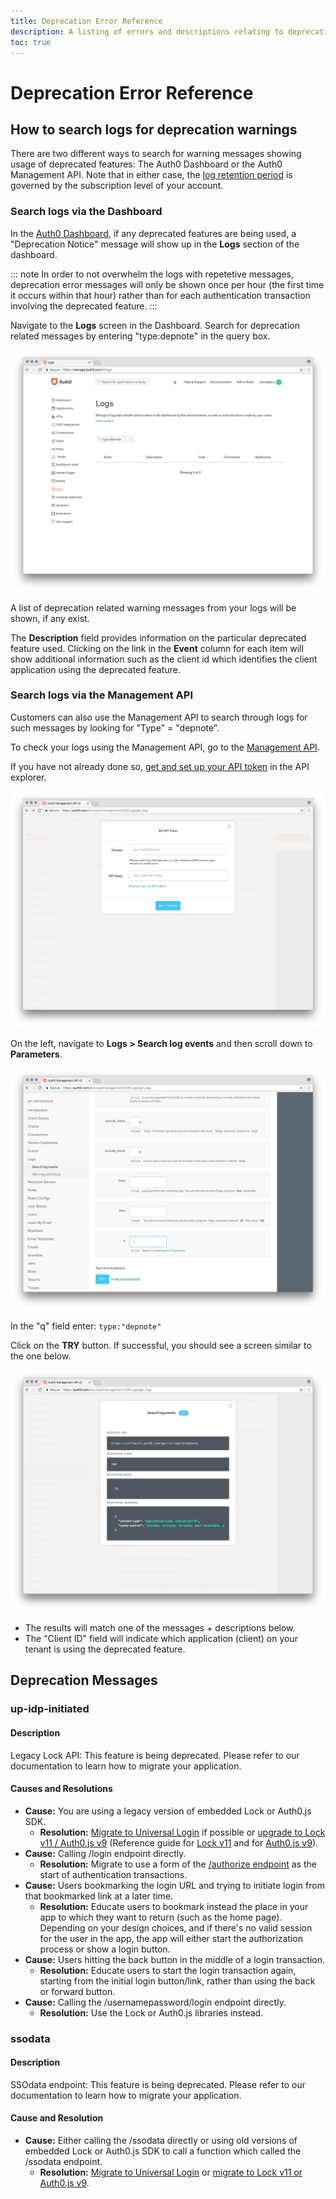 ```yaml
---
title: Deprecation Error Reference
description: A listing of errors and descriptions relating to deprecations.
toc: true
---
```

# Deprecation Error Reference

## How to search logs for deprecation warnings

There are two different ways to search for warning messages showing usage of deprecated features: The Auth0 Dashboard or the Auth0 Management API. Note that in either case, the [log retention period](/logs#how-long-is-log-file-data-available-) is governed by the subscription level of your account.

### Search logs via the Dashboard

In the [Auth0 Dashboard](/${manage_url}), if any deprecated features are being used, a "Deprecation Notice" message will show up in the **Logs** section of the dashboard. 

::: note
In order to not overwhelm the logs with repetetive messages, deprecation error messages will only be shown once per hour (the first time it occurs within that hour) rather than for each authentication transaction involving the deprecated feature.
:::

Navigate to the **Logs** screen in the Dashboard. Search for deprecation related messages by entering "type:depnote" in the query box.

![Auth0 Dashboard - Logs](/media/articles/errors/libraries/dashboard-logs.png)

A list of deprecation related warning messages from your logs will be shown, if any exist.

The **Description** field provides information on the particular deprecated feature used. Clicking on the link in the **Event** column for each item will show additional information such as the client id which identifies the client application using the deprecated feature.

### Search logs via the Management API

Customers can also use the Management API to search through logs for such messages by looking for  "Type" = "depnote".

To check your logs using the Management API, go to the [Management API](/api/management/v2).

If you have not already done so, [get and set up your API token](/api/management/v2/tokens#get-a-token-manually) in the API explorer.

![Management API - Token Setup](/media/articles/errors/libraries/management-api-set-token.png)

On the left, navigate to **Logs > Search log events** and then scroll down to **Parameters**.

![Management API - Logs](/media/articles/errors/libraries/management-api-logs.png)

In the "q" field enter: `type:"depnote"`

Click on the **TRY** button. If successful, you should see a screen similar to the one below.

![Management API - Logs - Results](/media/articles/errors/libraries/management-api-logs-results.png)

* The results will match one of the messages + descriptions below.
* The "Client ID" field will indicate which application (client) on your tenant is using the deprecated feature.

## Deprecation Messages 

### up-idp-initiated

#### Description

Legacy Lock API: This feature is being deprecated. Please refer to our documentation to learn how to migrate your application.

#### Causes and Resolutions

* **Cause:** You are using a legacy version of embedded Lock or Auth0.js SDK. 
    * **Resolution:** [Migrate to Universal Login](/guides/login/migration-embedded-universal) if possible or [upgrade to Lock v11 / Auth0.js v9](/migrations#introducing-lock-v11-and-auth0-js-v9) (Reference guide for [Lock v11](/libraries/lock/v11) and for [Auth0.js v9](/libraries/auth0js/v9)).
* **Cause:** Calling /login endpoint directly. 
    * **Resolution:** Migrate to use a form of the [/authorize endpoint](/api/authentication?http#login) as the start of authentication transactions. 
* **Cause:** Users bookmarking the login URL and trying to initiate login from that bookmarked link at a later time. 
    * **Resolution:** Educate users to bookmark instead the place in your app to which they want to return (such as the home page). Depending on your design choices, and if there's no valid session for the user in the app, the app will either start the authorization process or show a login button.
* **Cause:** Users hitting the back button in the middle of a login transaction. 
    * **Resolution:** Educate users to start the login transaction again, starting from the initial login button/link, rather than using the back or forward button.
* **Cause:** Calling the /usernamepassword/login endpoint directly. 
    * **Resolution:** Use the Lock or Auth0.js libraries instead.

### ssodata

#### Description 

SSOdata endpoint: This feature is being deprecated. Please refer to our documentation to learn how to migrate your application.

#### Cause and Resolution

* **Cause:** Either calling the /ssodata directly or using old versions of embedded Lock or Auth0.js SDK to call a function which called the /ssodata endpoint. 
    * **Resolution:** [Migrate to Universal Login](/guides/login/migration-embedded-universal) or [migrate to Lock v11 or Auth0.js v9](/migrations#introducing-lock-v11-and-auth0-js-v9).
